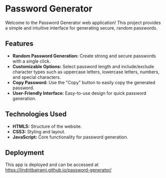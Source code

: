 # Password Generator

Welcome to the Password Generator web application! This project provides a simple and intuitive interface for generating secure, random passwords.

## Features

- **Random Password Generation:** Create strong and secure passwords with a single click.
- **Customizable Options:** Select password length and include/exclude character types such as uppercase letters, lowercase letters, numbers, and special characters.
- **Copy Password:** Use the "Copy" button to easily copy the generated password.
- **User-Friendly Interface:** Easy-to-use design for quick password generation.

## Technologies Used

- **HTML5:** Structure of the website.
- **CSS3:** Styling and layout.
- **JavaScript:** Core functionality for password generation.

## Deployment

This app is deployed and can be accessed at https://lindritbajrami.github.io/password-generator/
